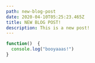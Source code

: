 ```yaml
---
path: new-blog-post
date: 2020-04-10T05:25:23.465Z
title: NEW BLOG POST!
description: This is a new post!
---
```

```js
function()  {
  console.log("booyaaas!")
}
```